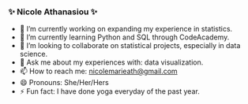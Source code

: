### ✨ Nicole Athanasiou ✨ 

- 🔭 I’m currently working on expanding my experience in statistics.
- 🌱 I’m currently learning Python and SQL through CodeAcademy.
- 👯 I’m looking to collaborate on statistical projects, especially in data science.
- 💬 Ask me about my experiences with: data visualization.
- 📫 How to reach me: nicolemarieath@gmail.com
- 😄 Pronouns: She/Her/Hers
- ⚡ Fun fact: I have done yoga everyday of the past year.
